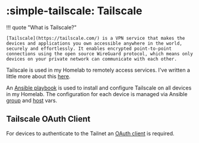 # :simple-tailscale: Tailscale

!!! quote "What is Tailscale?"

    [Tailscale](https://tailscale.com/) is a VPN service that makes the devices and applications you own accessible anywhere in the world, securely and effortlessly. It enables encrypted point-to-point connections using the open source WireGuard protocol, which means only devices on your private network can communicate with each other.

Tailscale is used in my Homelab to remotely access services. I've written a little more about this [here](https://danielbrennand.com/blog/tailscale/).

An [Ansible playbook](https://github.com/dbrennand/home-ops/blob/dev/ansible/playbooks/playbook-tailscale.yml) is used to install and configure Tailscale on all devices in my Homelab. The configuration for each device is managed via Ansible [group](https://github.com/dbrennand/home-ops/tree/dev/ansible/inventory/group_vars) and [host](https://github.com/dbrennand/home-ops/tree/dev/ansible/inventory/host_vars) vars.

## Tailscale OAuth Client

For devices to authenticate to the Tailnet an [OAuth client](https://login.tailscale.com/admin/settings/oauth) is required.
